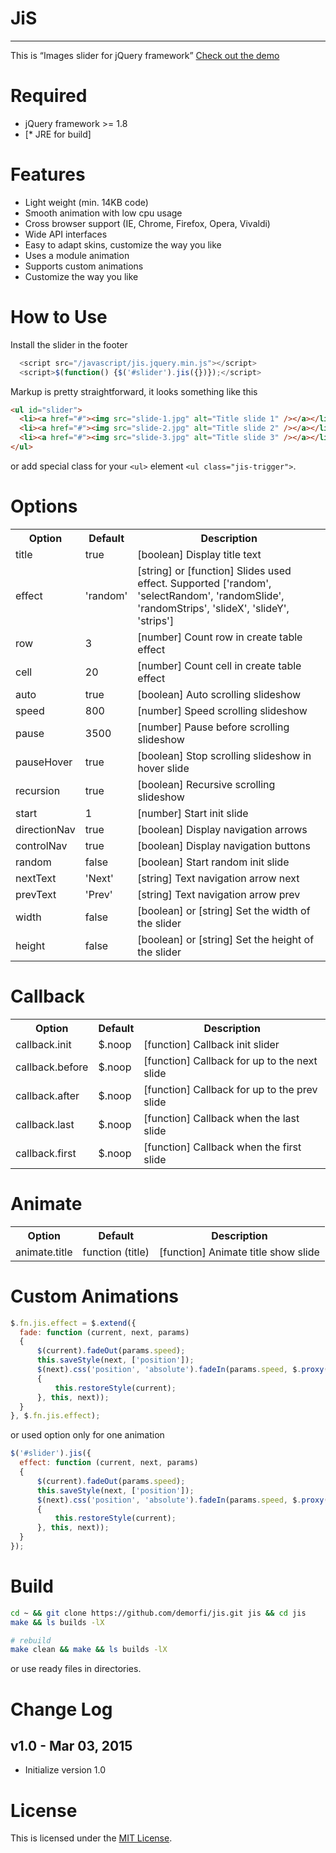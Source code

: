 # JiS
-------
This is “Images slider for jQuery framework” [Check out the demo](https://demorfi.github.io/jis)

Required
========
* jQuery framework >= 1.8
* [* JRE for build]

Features
========
* Light weight (min. 14KB code)
* Smooth animation with low cpu usage
* Cross browser support (IE, Chrome, Firefox, Opera, Vivaldi)
* Wide API interfaces
* Easy to adapt skins, customize the way you like
* Uses a module animation
* Supports custom animations
* Customize the way you like

How to Use
==========

Install the slider in the footer
```javascript
  <script src="/javascript/jis.jquery.min.js"></script>
  <script>$(function() {$('#slider').jis({})});</script>
```

Markup is pretty straightforward, it looks something like this
``` html
<ul id="slider">
  <li><a href="#"><img src="slide-1.jpg" alt="Title slide 1" /></a></li>
  <li><a href="#"><img src="slide-2.jpg" alt="Title slide 2" /></a></li>
  <li><a href="#"><img src="slide-3.jpg" alt="Title slide 3" /></a></li>
</ul>
```

or add special class for your `<ul>` element `<ul class="jis-trigger">`.

Options
=======
<table>
  <tr>
    <th>Option</th>
    <th>Default</th>
    <th>Description</th>
  </tr>
  <tr>
    <td>title</td>
    <td>true</td>
    <td>[boolean] Display title text</td>
  </tr>
  <tr>
    <td>effect</td>
    <td>'random'</td>
    <td>[string] or [function] Slides used effect. Supported ['random', 'selectRandom', 'randomSlide', 'randomStrips', 'slideX', 'slideY', 'strips']</td>
  </tr>
  <tr>
    <td>row</td>
    <td>3</td>
    <td>[number] Count row in create table effect</td>
  </tr>
  <tr>
    <td>cell</td>
    <td>20</td>
    <td>[number] Count cell in create table effect</td>
  </tr>
  <tr>
    <td>auto</td>
    <td>true</td>
    <td>[boolean] Auto scrolling slideshow</td>
  </tr>
  <tr>
    <td>speed</td>
    <td>800</td>
    <td>[number] Speed scrolling slideshow</td>
  </tr>
  <tr>
    <td>pause</td>
    <td>3500</td>
    <td>[number] Pause before scrolling slideshow</td>
  </tr>
  <tr>
    <td>pauseHover</td>
    <td>true</td>
    <td>[boolean] Stop scrolling slideshow in hover slide</td>
  </tr>
  <tr>
    <td>recursion</td>
    <td>true</td>
    <td>[boolean] Recursive scrolling slideshow</td>
  </tr>
  <tr>
    <td>start</td>
    <td>1</td>
    <td>[number] Start init slide</td>
  </tr>
  <tr>
    <td>directionNav</td>
    <td>true</td>
    <td>[boolean] Display navigation arrows</td>
  </tr>
  <tr>
    <td>controlNav</td>
    <td>true</td>
    <td>[boolean] Display navigation buttons</td>
  </tr>
  <tr>
    <td>random</td>
    <td>false</td>
    <td>[boolean] Start random init slide</td>
  </tr>
  <tr>
    <td>nextText</td>
    <td>'Next'</td>
    <td>[string] Text navigation arrow next</td>
  </tr>
  <tr>
    <td>prevText</td>
    <td>'Prev'</td>
    <td>[string] Text navigation arrow prev</td>
  </tr>
  <tr>
    <td>width</td>
    <td>false</td>
    <td>[boolean] or [string] Set the width of the slider</td>
  </tr>
  <tr>
    <td>height</td>
    <td>false</td>
    <td>[boolean] or [string] Set the height of the slider</td>
  </tr>
</table>

Callback
========
<table>
  <tr>
    <th>Option</th>
    <th>Default</th>
    <th>Description</th>
  </tr>
  <tr>
    <td>callback.init</td>
    <td>$.noop</td>
    <td>[function] Callback init slider</td>
  </tr>
  <tr>
    <td>callback.before</td>
    <td>$.noop</td>
    <td>[function] Callback for up to the next slide</td>
  </tr>
  <tr>
    <td>callback.after</td>
    <td>$.noop</td>
    <td>[function] Callback for up to the prev slide</td>
  </tr>
  <tr>
    <td>callback.last</td>
    <td>$.noop</td>
    <td>[function] Callback when the last slide</td>
  </tr>
  <tr>
    <td>callback.first</td>
    <td>$.noop</td>
    <td>[function] Callback when the first slide</td>
  </tr>
</table>

Animate
=======
<table>
  <tr>
    <th>Option</th>
    <th>Default</th>
    <th>Description</th>
  </tr>
  <tr>
    <td>animate.title</td>
    <td>function (title)</td>
    <td>[function] Animate title show slide</td>
  </tr>
</table>

Custom Animations
=================
```javascript
$.fn.jis.effect = $.extend({
  fade: function (current, next, params)
  {
      $(current).fadeOut(params.speed);
      this.saveStyle(next, ['position']);
      $(next).css('position', 'absolute').fadeIn(params.speed, $.proxy(function (current)
      {
          this.restoreStyle(current);
      }, this, next));
  }
}, $.fn.jis.effect);
```

or used option only for one animation

```javascript
$('#slider').jis({
  effect: function (current, next, params)
  {
      $(current).fadeOut(params.speed);
      this.saveStyle(next, ['position']);
      $(next).css('position', 'absolute').fadeIn(params.speed, $.proxy(function (current)
      {
          this.restoreStyle(current);
      }, this, next));
  }
});
```

Build
=====
```bash
cd ~ && git clone https://github.com/demorfi/jis.git jis && cd jis
make && ls builds -lX

# rebuild
make clean && make && ls builds -lX
```

or use ready files in directories.

Change Log
==========
v1.0 - Mar 03, 2015
--------------------
 * Initialize version 1.0

License
=======
This is licensed under the [MIT License](http://www.opensource.org/licenses/mit-license.php).
